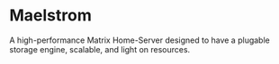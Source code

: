 # Maelstrom

A high-performance Matrix Home-Server designed to have a plugable storage engine, scalable, and light on resources.
